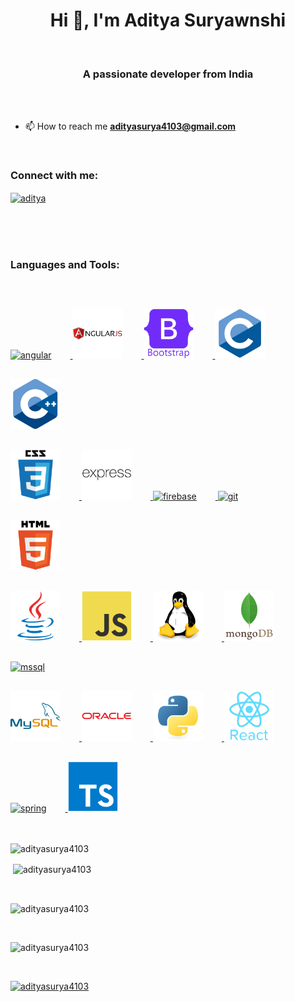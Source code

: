 <h1 align="center">Hi 👋, I'm Aditya Suryawnshi</h1>
</br>
<h3 align="center">A passionate developer from India</h3>
</br></br>

- 📫 How to reach me **adityasurya4103@gmail.com**
</br>
<h3 align="left">Connect with me:</h3>
<a href="https://linkedin.com/in/aditya" target="blank"><img align="center" src="https://raw.githubusercontent.com/rahuldkjain/github-profile-readme-generator/master/src/images/icons/Social/linked-in-alt.svg" alt="aditya" height="30" width="40" /></a>
</br></br>
</p>
<p align="left">
</p>
</br></br>
<h3 align="left">Languages and Tools:</h3>
<div style="margin-top: 30px; margin-right: 30px;">
    <a href="https://angular.io" target="_blank" rel="noreferrer">
        <img src="https://angular.io/assets/images/logos/angular/angular.svg" alt="angular" width="80" height="80" style="margin-right: 30px; margin-top: 30px;"/>
    </a>
    <a href="https://angular.io" target="_blank" rel="noreferrer">
        <img src="https://raw.githubusercontent.com/devicons/devicon/master/icons/angularjs/angularjs-original-wordmark.svg" alt="angularjs" width="80" height="80" style="margin-right: 30px; margin-top: 30px;"/>
    </a>
    <a href="https://getbootstrap.com" target="_blank" rel="noreferrer">
        <img src="https://raw.githubusercontent.com/devicons/devicon/master/icons/bootstrap/bootstrap-plain-wordmark.svg" alt="bootstrap" width="80" height="80" style="margin-right: 30px; margin-top: 30px;"/>
    </a>
    <a href="https://www.cprogramming.com/" target="_blank" rel="noreferrer">
        <img src="https://raw.githubusercontent.com/devicons/devicon/master/icons/c/c-original.svg" alt="c" width="80" height="80" style="margin-right: 30px; margin-top: 30px;"/>
    </a>
    <a href="https://www.w3schools.com/cpp/" target="_blank" rel="noreferrer">
        <img src="https://raw.githubusercontent.com/devicons/devicon/master/icons/cplusplus/cplusplus-original.svg" alt="cplusplus" width="80" height="80" style="margin-right: 30px; margin-top: 30px;"/>
    </a></br>
    <a href="https://www.w3schools.com/css/" target="_blank" rel="noreferrer">
        <img src="https://raw.githubusercontent.com/devicons/devicon/master/icons/css3/css3-original-wordmark.svg" alt="css3" width="80" height="80" style="margin-right: 30px; margin-top: 30px;"/>
    </a>
    <a href="https://expressjs.com" target="_blank" rel="noreferrer">
        <img src="https://raw.githubusercontent.com/devicons/devicon/master/icons/express/express-original-wordmark.svg" alt="express" width="80" height="80" style="margin-right: 30px; margin-top: 30px;"/>
    </a>
    <a href="https://firebase.google.com/" target="_blank" rel="noreferrer">
        <img src="https://www.vectorlogo.zone/logos/firebase/firebase-icon.svg" alt="firebase" width="80" height="80" style="margin-right: 30px; margin-top: 30px;"/>
    </a>
    <a href="https://git-scm.com/" target="_blank" rel="noreferrer">
        <img src="https://www.vectorlogo.zone/logos/git-scm/git-scm-icon.svg" alt="git" width="80" height="80" style="margin-right: 30px; margin-top: 30px;"/>
    </a>
    <a href="https://www.w3.org/html/" target="_blank" rel="noreferrer">
        <img src="https://raw.githubusercontent.com/devicons/devicon/master/icons/html5/html5-original-wordmark.svg" alt="html5" width="80" height="80" style="margin-right: 30px; margin-top: 30px;"/>
    </a></br>
    <a href="https://www.java.com" target="_blank" rel="noreferrer">
        <img src="https://raw.githubusercontent.com/devicons/devicon/master/icons/java/java-original.svg" alt="java" width="80" height="80" style="margin-right: 30px; margin-top: 30px;"/>
    </a>
    <a href="https://developer.mozilla.org/en-US/docs/Web/JavaScript" target="_blank" rel="noreferrer">
        <img src="https://raw.githubusercontent.com/devicons/devicon/master/icons/javascript/javascript-original.svg" alt="javascript" width="80" height="80" style="margin-right: 30px; margin-top: 30px;"/>
    </a>
    <a href="https://www.linux.org/" target="_blank" rel="noreferrer">
        <img src="https://raw.githubusercontent.com/devicons/devicon/master/icons/linux/linux-original.svg" alt="linux" width="80" height="80" style="margin-right: 30px; margin-top: 30px;"/>
    </a>
    <a href="https://www.mongodb.com/" target="_blank" rel="noreferrer">
        <img src="https://raw.githubusercontent.com/devicons/devicon/master/icons/mongodb/mongodb-original-wordmark.svg" alt="mongodb" width="80" height="80" style="margin-right: 30px; margin-top: 30px;"/>
    </a>
    <a href="https://www.microsoft.com/en-us/sql-server" target="_blank" rel="noreferrer">
        <img src="https://www.svgrepo.com/show/303229/microsoft-sql-server-logo.svg" alt="mssql" width="80" height="80" style="margin-right: 30px; margin-top: 30px;"/>
    </a></br>
    <a href="https://www.mysql.com/" target="_blank" rel="noreferrer">
        <img src="https://raw.githubusercontent.com/devicons/devicon/master/icons/mysql/mysql-original-wordmark.svg" alt="mysql" width="80" height="80" style="margin-right: 30px; margin-top: 30px;"/>
    </a>
    <a href="https://www.oracle.com/" target="_blank" rel="noreferrer">
        <img src="https://raw.githubusercontent.com/devicons/devicon/master/icons/oracle/oracle-original.svg" alt="oracle" width="80" height="80" style="margin-right: 30px; margin-top: 30px;"/>
    </a>
    <a href="https://www.python.org" target="_blank" rel="noreferrer">
        <img src="https://raw.githubusercontent.com/devicons/devicon/master/icons/python/python-original.svg" alt="python" width="80" height="80" style="margin-right: 30px; margin-top: 30px;"/>
    </a>
    <a href="https://reactjs.org/" target="_blank" rel="noreferrer">
        <img src="https://raw.githubusercontent.com/devicons/devicon/master/icons/react/react-original-wordmark.svg" alt="react" width="80" height="80" style="margin-right: 30px; margin-top: 30px;"/>
    </a>
    <a href="https://spring.io/" target="_blank" rel="noreferrer">
        <img src="https://www.vectorlogo.zone/logos/springio/springio-icon.svg" alt="spring" width="80" height="80" style="margin-right: 30px; margin-top: 30px;"/>
    </a>
    <a href="https://www.typescriptlang.org/" target="_blank" rel="noreferrer">
        <img src="https://raw.githubusercontent.com/devicons/devicon/master/icons/typescript/typescript-original.svg" alt="typescript" width="80" height="80" style="margin-right: 30px; margin-top: 30px;"/>
    </a>
</div>
</br></br>
<p><img align="left" src="https://github-readme-stats.vercel.app/api/top-langs?username=adityasurya4103&show_icons=true&locale=en&layout=compact" alt="adityasurya4103" /></p>
</br>
<p>&nbsp;<img align="center" src="https://github-readme-stats.vercel.app/api?username=adityasurya4103&show_icons=true&locale=en" alt="adityasurya4103" /></p>
</br>
<p><img align="center" src="https://github-readme-streak-stats.herokuapp.com/?user=adityasurya4103&" alt="adityasurya4103" /></p>
</br>

<p align="left"> <img src="https://komarev.com/ghpvc/?username=adityasurya4103&label=Profile%20views&color=0e75b6&style=flat" alt="adityasurya4103" /> </p>
</br>
<p align="left"> <a href="https://github.com/ryo-ma/github-profile-trophy"><img src="https://github-profile-trophy.vercel.app/?username=adityasurya4103" alt="adityasurya4103" /></a> </p>
</br>
<p align="left"> <a href="https://twitter.com/" target="blank"><img src="https://img.shields.io/twitter/follow/?logo=twitter&style=for-the-badge" alt="" /></a> </p>
